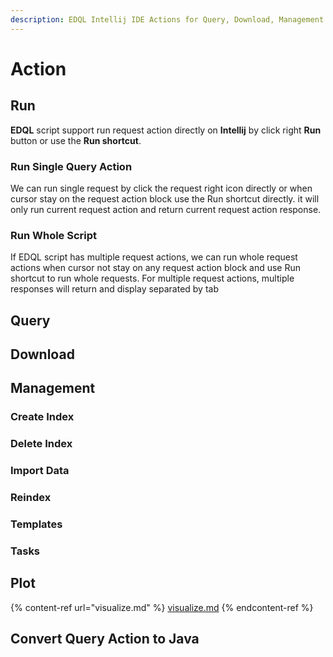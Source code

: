```yaml
---
description: EDQL Intellij IDE Actions for Query, Download, Management or Convertor
---
```


# Action

## Run

**EDQL** script support run request action directly on **Intellij** by click right **Run** button or use the **Run shortcut**.

### Run Single Query Action

We can run single request by click the request right icon directly or when cursor stay on the request action block use the Run shortcut directly. it will only run current request action and return current request action response.

### Run Whole Script

If EDQL script has multiple request actions, we can run whole request actions when cursor not stay on any request action block and use Run shortcut to run whole requests. For multiple request actions, multiple responses will return and display separated by tab

## Query

## Download

## Management

### Create Index

### Delete Index

### Import Data

### Reindex

### Templates

### Tasks

## Plot

{% content-ref url="visualize.md" %}
[visualize.md](visualize.md)
{% endcontent-ref %}

## Convert Query Action to Java

